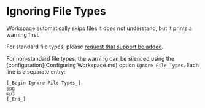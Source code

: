 <!--
 Ignoring File Types.md

 This source file is part of the Workspace open source project.
 https://github.com/SDGGiesbrecht/Workspace

 Copyright ©2017 Jeremy David Giesbrecht and the Workspace contributors.

 Soli Deo gloria.

 Licensed under the Apache Licence, Version 2.0.
 See http://www.apache.org/licenses/LICENSE-2.0 for licence information.
 -->

# Ignoring File Types

Workspace automatically skips files it does not understand, but it prints a warning first.

For standard file types, please [request that support be added](https://github.com/SDGGiesbrecht/Workspace/issues).

For non‐standard file types, the warning can be silenced using the [configuration](Configuring Workspace.md) option `Ignore File Types`. Each line is a separate entry:

```
[_Begin Ignore File Types_]
jpg
mp3
[_End_]
```
